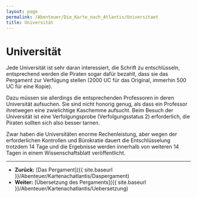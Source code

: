```yaml
---
layout: page
permalink: /Abenteuer/Die_Karte_nach_Atlantis/Universitaet
title: Universität
---
```


# Universität

Jede Universität ist sehr daran interessiert, die Schrift zu entschlüsseln, entsprechend werden die Piraten sogar dafür bezahlt, dass sie das Pergament zur Verfügung stellen (2000 UC für das Original, immerhin 500 UC für eine Kopie).

Dazu müssen sie allerdings die entsprechenden Professoren in deren Universität aufsuchen. Sie sind nicht honorig genug, als dass ein Professor ihretwegen eine zwielichtige Kaschemme aufsucht. Beim Besuch der Universität ist eine Verfolgungsprobe (Verfolgungsstatus 2) erforderlich, die Piraten sollten sich also besser tarnen.

Zwar haben die Universitäten enorme Rechenleistung, aber wegen der erforderlichen Kontrollen und Bürokratie dauert die Entschlüsselung trotzdem 14 Tage und die Ergebnisse werden innerhalb von weiteren 14 Tagen in einem Wissenschaftsblatt veröffentlicht.


***
- **Zurück:** [Das Pergament]({{ site.baseurl }}/Abenteuer/Kartenachatlantis/Daspergament)
- **Weiter:** [Übersetzung des Pergaments]({{ site.baseurl }}/Abenteuer/Kartenachatlantis/Uebersetzung)

